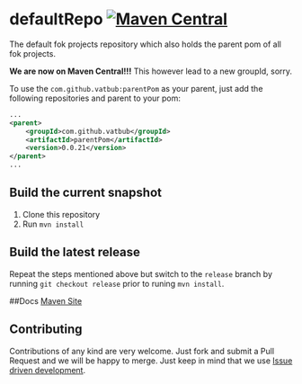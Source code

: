 # defaultRepo [![Maven Central](https://img.shields.io/maven-central/v/com.github.vatbub/parentPom.svg)](http://search.maven.org/#search%7Cga%7C1%7Cg%3A%22com.github.vatbub%22%20AND%20a%3A%22parentPom%22)
The default fok projects repository which also holds the parent pom of all fok projects.

**We are now on Maven Central!!!**
This however lead to a new groupId, sorry.

To use the `com.github.vatbub:parentPom` as your parent, just add the following repositories and parent to your pom:

```xml
...
<parent>
	<groupId>com.github.vatbub</groupId>
	<artifactId>parentPom</artifactId>
	<version>0.0.21</version>
</parent>
...
```

## Build the current snapshot
1. Clone this repository
2. Run `mvn install`

## Build the latest release
Repeat the steps mentioned above but switch to the `release` branch by running `git checkout release` prior to runing `mvn install`.

##Docs
[Maven Site](http://vatbubmvnsites.s3-website-us-west-2.amazonaws.com/parentPom/0.0.20-SNAPSHOT/site/)

## Contributing
Contributions of any kind are very welcome. Just fork and submit a Pull Request and we will be happy to merge. Just keep in mind that we use [Issue driven development](https://github.com/vatbub/defaultRepo/wiki/Issue-driven-development).
